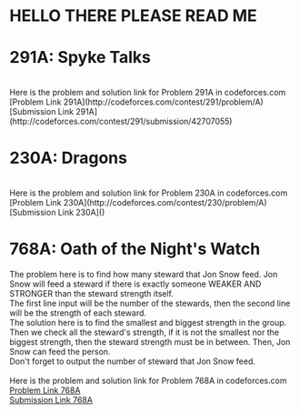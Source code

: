 # HELLO THERE PLEASE READ ME

# 291A: Spyke Talks
<br>
Here is the problem and solution link for Problem 291A in codeforces.com <br>
[Problem Link 291A](http://codeforces.com/contest/291/problem/A) <br>
[Submission Link 291A](http://codeforces.com/contest/291/submission/42707055) <br>

# 230A: Dragons
<br>
Here is the problem and solution link for Problem 230A in codeforces.com <br>
[Problem Link 230A](http://codeforces.com/contest/230/problem/A) <br>
[Submission Link 230A]() <br>

# 768A: Oath of the Night's Watch
The problem here is to find how many steward that Jon Snow feed. Jon Snow will feed a steward if there is exactly someone WEAKER AND STRONGER than the steward strength itself. <br>
The first line input will be the number of the stewards, then the second line will be the strength of each steward. <br>
The solution here is to find the smallest and biggest strength in the group. Then we check all the steward's strength, if it is not the smallest nor the biggest strength, then the steward strength must be in between. Then, Jon Snow can feed the person. <br>
Don't forget to output the number of steward that Jon Snow feed. <br>
<br>
Here is the problem and solution link for Problem 768A in codeforces.com <br>
[Problem Link 768A](http://codeforces.com/contest/768/problem/A) <br>
[Submission Link 768A](http://codeforces.com/contest/768/submission/42600533) <br>
